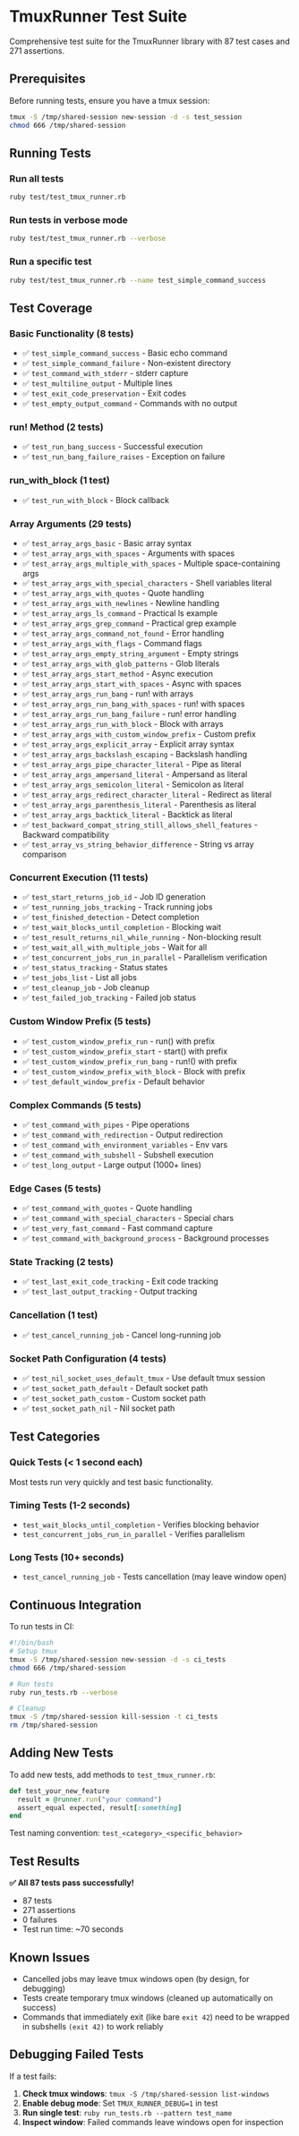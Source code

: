 # TmuxRunner Test Suite

Comprehensive test suite for the TmuxRunner library with 87 test cases and 271 assertions.

## Prerequisites

Before running tests, ensure you have a tmux session:

```bash
tmux -S /tmp/shared-session new-session -d -s test_session
chmod 666 /tmp/shared-session
```

## Running Tests

### Run all tests

```bash
ruby test/test_tmux_runner.rb
```

### Run tests in verbose mode

```bash
ruby test/test_tmux_runner.rb --verbose
```

### Run a specific test

```bash
ruby test/test_tmux_runner.rb --name test_simple_command_success
```

## Test Coverage

### Basic Functionality (8 tests)
- ✅ `test_simple_command_success` - Basic echo command
- ✅ `test_simple_command_failure` - Non-existent directory
- ✅ `test_command_with_stderr` - stderr capture
- ✅ `test_multiline_output` - Multiple lines
- ✅ `test_exit_code_preservation` - Exit codes
- ✅ `test_empty_output_command` - Commands with no output

### run! Method (2 tests)
- ✅ `test_run_bang_success` - Successful execution
- ✅ `test_run_bang_failure_raises` - Exception on failure

### run_with_block (1 test)
- ✅ `test_run_with_block` - Block callback

### Array Arguments (29 tests)
- ✅ `test_array_args_basic` - Basic array syntax
- ✅ `test_array_args_with_spaces` - Arguments with spaces
- ✅ `test_array_args_multiple_with_spaces` - Multiple space-containing args
- ✅ `test_array_args_with_special_characters` - Shell variables literal
- ✅ `test_array_args_with_quotes` - Quote handling
- ✅ `test_array_args_with_newlines` - Newline handling
- ✅ `test_array_args_ls_command` - Practical ls example
- ✅ `test_array_args_grep_command` - Practical grep example
- ✅ `test_array_args_command_not_found` - Error handling
- ✅ `test_array_args_with_flags` - Command flags
- ✅ `test_array_args_empty_string_argument` - Empty strings
- ✅ `test_array_args_with_glob_patterns` - Glob literals
- ✅ `test_array_args_start_method` - Async execution
- ✅ `test_array_args_start_with_spaces` - Async with spaces
- ✅ `test_array_args_run_bang` - run! with arrays
- ✅ `test_array_args_run_bang_with_spaces` - run! with spaces
- ✅ `test_array_args_run_bang_failure` - run! error handling
- ✅ `test_array_args_run_with_block` - Block with arrays
- ✅ `test_array_args_with_custom_window_prefix` - Custom prefix
- ✅ `test_array_args_explicit_array` - Explicit array syntax
- ✅ `test_array_args_backslash_escaping` - Backslash handling
- ✅ `test_array_args_pipe_character_literal` - Pipe as literal
- ✅ `test_array_args_ampersand_literal` - Ampersand as literal
- ✅ `test_array_args_semicolon_literal` - Semicolon as literal
- ✅ `test_array_args_redirect_character_literal` - Redirect as literal
- ✅ `test_array_args_parenthesis_literal` - Parenthesis as literal
- ✅ `test_array_args_backtick_literal` - Backtick as literal
- ✅ `test_backward_compat_string_still_allows_shell_features` - Backward compatibility
- ✅ `test_array_vs_string_behavior_difference` - String vs array comparison

### Concurrent Execution (11 tests)
- ✅ `test_start_returns_job_id` - Job ID generation
- ✅ `test_running_jobs_tracking` - Track running jobs
- ✅ `test_finished_detection` - Detect completion
- ✅ `test_wait_blocks_until_completion` - Blocking wait
- ✅ `test_result_returns_nil_while_running` - Non-blocking result
- ✅ `test_wait_all_with_multiple_jobs` - Wait for all
- ✅ `test_concurrent_jobs_run_in_parallel` - Parallelism verification
- ✅ `test_status_tracking` - Status states
- ✅ `test_jobs_list` - List all jobs
- ✅ `test_cleanup_job` - Job cleanup
- ✅ `test_failed_job_tracking` - Failed job status

### Custom Window Prefix (5 tests)
- ✅ `test_custom_window_prefix_run` - run() with prefix
- ✅ `test_custom_window_prefix_start` - start() with prefix
- ✅ `test_custom_window_prefix_run_bang` - run!() with prefix
- ✅ `test_custom_window_prefix_with_block` - Block with prefix
- ✅ `test_default_window_prefix` - Default behavior

### Complex Commands (5 tests)
- ✅ `test_command_with_pipes` - Pipe operations
- ✅ `test_command_with_redirection` - Output redirection
- ✅ `test_command_with_environment_variables` - Env vars
- ✅ `test_command_with_subshell` - Subshell execution
- ✅ `test_long_output` - Large output (1000+ lines)

### Edge Cases (5 tests)
- ✅ `test_command_with_quotes` - Quote handling
- ✅ `test_command_with_special_characters` - Special chars
- ✅ `test_very_fast_command` - Fast command capture
- ✅ `test_command_with_background_process` - Background processes

### State Tracking (2 tests)
- ✅ `test_last_exit_code_tracking` - Exit code tracking
- ✅ `test_last_output_tracking` - Output tracking

### Cancellation (1 test)
- ✅ `test_cancel_running_job` - Cancel long-running job

### Socket Path Configuration (4 tests)
- ✅ `test_nil_socket_uses_default_tmux` - Use default tmux session
- ✅ `test_socket_path_default` - Default socket path
- ✅ `test_socket_path_custom` - Custom socket path
- ✅ `test_socket_path_nil` - Nil socket path

## Test Categories

### Quick Tests (< 1 second each)
Most tests run very quickly and test basic functionality.

### Timing Tests (1-2 seconds)
- `test_wait_blocks_until_completion` - Verifies blocking behavior
- `test_concurrent_jobs_run_in_parallel` - Verifies parallelism

### Long Tests (10+ seconds)
- `test_cancel_running_job` - Tests cancellation (may leave window open)

## Continuous Integration

To run tests in CI:

```bash
#!/bin/bash
# Setup tmux
tmux -S /tmp/shared-session new-session -d -s ci_tests
chmod 666 /tmp/shared-session

# Run tests
ruby run_tests.rb --verbose

# Cleanup
tmux -S /tmp/shared-session kill-session -t ci_tests
rm /tmp/shared-session
```

## Adding New Tests

To add new tests, add methods to `test_tmux_runner.rb`:

```ruby
def test_your_new_feature
  result = @runner.run("your command")
  assert_equal expected, result[:something]
end
```

Test naming convention: `test_<category>_<specific_behavior>`

## Test Results

**✅ All 87 tests pass successfully!**

- 87 tests
- 271 assertions
- 0 failures
- Test run time: ~70 seconds

## Known Issues

- Cancelled jobs may leave tmux windows open (by design, for debugging)
- Tests create temporary tmux windows (cleaned up automatically on success)
- Commands that immediately exit (like bare `exit 42`) need to be wrapped in subshells `(exit 42)` to work reliably

## Debugging Failed Tests

If a test fails:

1. **Check tmux windows**: `tmux -S /tmp/shared-session list-windows`
2. **Enable debug mode**: Set `TMUX_RUNNER_DEBUG=1` in test
3. **Run single test**: `ruby run_tests.rb --pattern test_name`
4. **Inspect window**: Failed commands leave windows open for inspection
